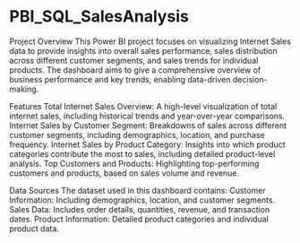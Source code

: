 # PBI_SQL_SalesAnalysis
Project Overview
This Power BI project focuses on visualizing Internet Sales data to provide insights into overall sales performance, sales distribution across different customer segments, and sales trends for individual products. The dashboard aims to give a comprehensive overview of business performance and key trends, enabling data-driven decision-making.

Features
Total Internet Sales Overview: A high-level visualization of total internet sales, including historical trends and year-over-year comparisons.
Internet Sales by Customer Segment: Breakdowns of sales across different customer segments, including demographics, location, and purchase frequency.
Internet Sales by Product Category: Insights into which product categories contribute the most to sales, including detailed product-level analysis.
Top Customers and Products: Highlighting top-performing customers and products, based on sales volume and revenue.

Data Sources
The dataset used in this dashboard contains:
Customer Information: Including demographics, location, and customer segments. 
Sales Data: Includes order details, quantities, revenue, and transaction dates.
Product Information: Detailed product categories and individual product data.
